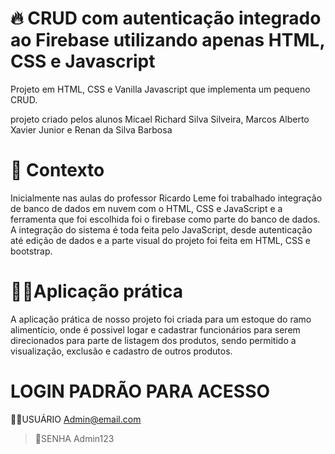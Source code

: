 # 🔥 CRUD com autenticação integrado ao Firebase utilizando apenas HTML, CSS e Javascript

Projeto em HTML, CSS e Vanilla Javascript que implementa um pequeno CRUD.

projeto criado pelos alunos Micael Richard Silva Silveira, Marcos Alberto Xavier Junior e Renan da Silva Barbosa 

# 🧠 Contexto
Inicialmente nas aulas do professor Ricardo Leme foi trabalhado integração de banco de dados em nuvem com o HTML, CSS e JavaScript
e a ferramenta que foi escolhida foi o firebase como parte do banco de dados. A integração do sistema é toda feita pelo JavaScript, desde autenticação até edição de dados e a parte visual do projeto foi feita em HTML, CSS e bootstrap.


# 👨‍💻Aplicação prática 
A aplicação prática de nosso projeto foi criada para um estoque do ramo alimentício,
onde é possivel logar e cadastrar funcionários para serem direcionados para parte de listagem dos produtos, sendo permitido a 
visualização, exclusão e cadastro de outros produtos.

# LOGIN PADRÃO PARA ACESSO #

 👨‍💻USUÁRIO 
Admin@email.com

> 🔐SENHA 
Admin123
